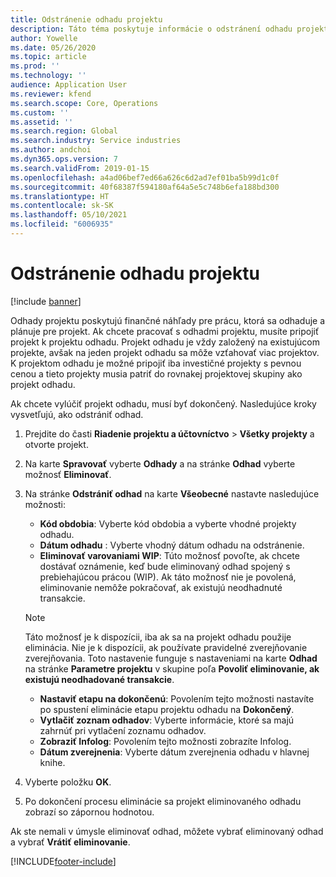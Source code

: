 ```yaml
---
title: Odstránenie odhadu projektu
description: Táto téma poskytuje informácie o odstránení odhadu projektu po jeho dokončení.
author: Yowelle
ms.date: 05/26/2020
ms.topic: article
ms.prod: ''
ms.technology: ''
audience: Application User
ms.reviewer: kfend
ms.search.scope: Core, Operations
ms.custom: ''
ms.assetid: ''
ms.search.region: Global
ms.search.industry: Service industries
ms.author: andchoi
ms.dyn365.ops.version: 7
ms.search.validFrom: 2019-01-15
ms.openlocfilehash: a4ad06bef7ed66a626c6d2ad7ef01ba5b99d1c0f
ms.sourcegitcommit: 40f68387f594180af64a5e5c748b6efa188bd300
ms.translationtype: HT
ms.contentlocale: sk-SK
ms.lasthandoff: 05/10/2021
ms.locfileid: "6006935"
---
```

# <a name="eliminate-a-project-estimate"></a>Odstránenie odhadu projektu

[!include [banner](../includes/banner.md)]

Odhady projektu poskytujú finančné náhľady pre prácu, ktorá sa odhaduje a plánuje pre projekt. Ak chcete pracovať s odhadmi projektu, musíte pripojiť projekt k projektu odhadu. Projekt odhadu je vždy založený na existujúcom projekte, avšak na jeden projekt odhadu sa môže vzťahovať viac projektov. K projektom odhadu je možné pripojiť iba investičné projekty s pevnou cenou a tieto projekty musia patriť do rovnakej projektovej skupiny ako projekt odhadu.

Ak chcete vylúčiť projekt odhadu, musí byť dokončený. Nasledujúce kroky vysvetľujú, ako odstrániť odhad.

1. Prejdite do časti **Riadenie projektu a účtovníctvo** > **Všetky projekty** a otvorte projekt. 
2. Na karte **Spravovať** vyberte **Odhady** a na stránke **Odhad** vyberte možnosť **Eliminovať**.
3. Na stránke **Odstrániť odhad** na karte **Všeobecné** nastavte nasledujúce možnosti:

   - **Kód obdobia**: Vyberte kód obdobia a vyberte vhodné projekty odhadu. 
   - **Dátum odhadu** : Vyberte vhodný dátum odhadu na odstránenie.
   - **Eliminovať varovaniami WIP**: Túto možnosť povoľte, ak chcete dostávať oznámenie, keď bude eliminovaný odhad spojený s prebiehajúcou prácou (WIP). Ak táto možnosť nie je povolená, eliminovanie nemôže pokračovať, ak existujú neodhadnuté transakcie. 
   > [!NOTE]
   > Táto možnosť je k dispozícii, iba ak sa na projekt odhadu použije eliminácia. Nie je k dispozícii, ak používate pravidelné zverejňovanie zverejňovania. Toto nastavenie funguje s nastaveniami na karte **Odhad** na stránke **Parametre projektu** v skupine poľa **Povoliť eliminovanie, ak existujú neodhadované transakcie**.
   - **Nastaviť etapu na dokončenú**: Povolením tejto možnosti nastavíte po spustení eliminácie etapu projektu odhadu na **Dokončený**.
   - **Vytlačiť zoznam odhadov**: Vyberte informácie, ktoré sa majú zahrnúť pri vytlačení zoznamu odhadov.
   - **Zobraziť Infolog**: Povolením tejto možnosti zobrazíte Infolog.
   - **Dátum zverejnenia**: Vyberte dátum zverejnenia odhadu v hlavnej knihe.

4.  Vyberte položku **OK**.
5. Po dokončení procesu eliminácie sa projekt eliminovaného odhadu zobrazí so zápornou hodnotou. 

Ak ste nemali v úmysle eliminovať odhad, môžete vybrať eliminovaný odhad a vybrať **Vrátiť eliminovanie**.   


[!INCLUDE[footer-include](../includes/footer-banner.md)]